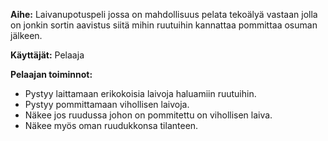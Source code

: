 **Aihe:** Laivanupotuspeli jossa on mahdollisuus pelata tekoälyä vastaan jolla on jonkin sortin aavistus siitä mihin ruutuihin kannattaa pommittaa osuman jälkeen.

**Käyttäjät:** Pelaaja

**Pelaajan toiminnot:**
- Pystyy laittamaan erikokoisia laivoja haluamiin ruutuihin.
- Pystyy pommittamaan vihollisen laivoja.
- Näkee jos ruudussa johon on pommitettu on vihollisen laiva.
- Näkee myös oman ruudukkonsa tilanteen.


